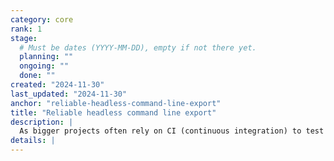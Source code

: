 ```yaml
---
category: core
rank: 1
stage:
  # Must be dates (YYYY-MM-DD), empty if not there yet.
  planning: ""
  ongoing: ""
  done: ""
created: "2024-11-30"
last_updated: "2024-11-30"
anchor: "reliable-headless-command-line-export"
title: "Reliable headless command line export"
description: |
  As bigger projects often rely on CI (continuous integration) to test and deploy their projects, they need to be able to export games from lean environments that don’t implement a graphical interface (headless). For this, we need to make headless command line export more reliable, as there’s currently some issues that prevent it from working flawlessly.
details: |
---
```

